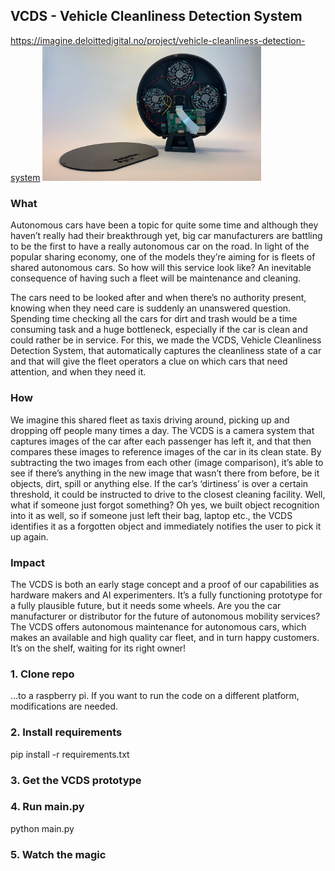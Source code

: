 ## VCDS - Vehicle Cleanliness Detection System

https://imagine.deloittedigital.no/project/vehicle-cleanliness-detection-system
<img src="Photos/VCDS-heading-image.jpg" width="350" alt="VCDS picture"/>

### What
Autonomous cars have been a topic for quite some time and although they haven’t really had their breakthrough yet, big car manufacturers are battling to be the first to have a really autonomous car on the road. In light of the popular sharing economy, one of the models they’re aiming for is fleets of shared autonomous cars. So how will this service look like? An inevitable consequence of having such a fleet will be maintenance and cleaning.

The cars need to be looked after and when there’s no authority present, knowing when they need care is suddenly an unanswered question. Spending time checking all the cars for dirt and trash would be a time consuming task and a huge bottleneck, especially if the car is clean and could rather be in service. For this, we made the VCDS, Vehicle Cleanliness Detection System, that automatically captures the cleanliness state of a car and that will give the fleet operators a clue on which cars that need attention, and when they need it.

### How
We imagine this shared fleet as taxis driving around, picking up and dropping off people many times a day. The VCDS is a camera system that captures images of the car after each passenger has left it, and that then compares these images to reference images of the car in its clean state. By subtracting the two images from each other (image comparison), it’s able to see if there’s anything in the new image that wasn’t there from before, be it objects, dirt, spill or anything else. If the car’s ‘dirtiness’ is over a certain threshold, it could be instructed to drive to the closest cleaning facility. Well, what if someone just forgot something? Oh yes, we built object recognition into it as well, so if someone just left their bag, laptop etc., the VCDS identifies it as a forgotten object and immediately notifies the user to pick it up again.

### Impact
The VCDS is both an early stage concept and a proof of our capabilities as hardware makers and AI experimenters. It’s a fully functioning prototype for a fully plausible future, but it needs some wheels. Are you the car manufacturer or distributor for the future of autonomous mobility services? The VCDS offers autonomous maintenance for autonomous cars, which makes an available and high quality car fleet, and in turn happy customers. It’s on the shelf, waiting for its right owner!


### 1. Clone repo
...to a raspberry pi. If you want to run the code on a different platform, modifications are needed.

### 2. Install requirements
pip install -r requirements.txt

### 3. Get the VCDS prototype

### 4. Run main.py
python main.py

### 5. Watch the magic
